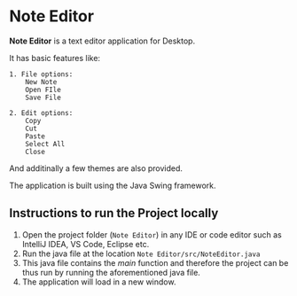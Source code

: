 # Note Editor
**Note Editor** is a text editor application for Desktop.

It has basic features like:
    
    1. File options:
        New Note
        Open FIle
        Save File

    2. Edit options:
        Copy
        Cut
        Paste
        Select All
        Close

And additinally a few themes are also provided.

The application is built using the Java Swing framework.

## Instructions to run the Project locally
1. Open the project folder (```Note Editor```) in any IDE or code editor such as IntelliJ IDEA, VS Code, Eclipse etc.  
2. Run the java file at the location ```Note Editor/src/NoteEditor.java```  
3. This java file contains the _main_ function and therefore the project can be thus run by running the aforementioned java file.  
4. The application will load in a new window.
